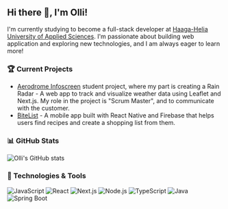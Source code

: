 ## Hi there 👋, I'm Olli!

I'm currently studying to become a full-stack developer at [Haaga-Helia University of Applied Sciences](https://www.haaga-helia.fi/en).
I'm passionate about building web application and exploring new technologies, and I am always eager to learn more!

### 🏆 Current Projects
- [Aerodrome Infoscreen](https://github.com/EHA-Display-Terminal-Team/eha-infoscreen) student project, where my part is creating a Rain Radar - A web app to track and visualize weather data using Leaflet and Next.js. My role in the project is "Scrum Master", and to communicate with the customer.
- [BiteList](https://github.com/Ullebror/BiteList) - A mobile app built with React Native and Firebase that helps users find recipes and create a shopping list from them.


### 📊 GitHub Stats
![Olli's GitHub stats](https://github-readme-stats.vercel.app/api?username=Ullebror&show_icons=true&theme=radical)

### 🔧 Technologies & Tools
![JavaScript](https://img.shields.io/badge/-JavaScript-F7DF1E?style=flat&logo=javascript&logoColor=black)
![React](https://img.shields.io/badge/-React-61DAFB?style=flat&logo=react&logoColor=white)
![Next.js](https://img.shields.io/badge/-Next.js-000000?style=flat&logo=next.js&logoColor=white)
![Node.js](https://img.shields.io/badge/-Node.js-339933?style=flat&logo=node.js&logoColor=white)
![TypeScript](https://img.shields.io/badge/-TypeScript-007ACC?style=flat&logo=typescript&logoColor=white)
![Java](https://img.shields.io/badge/-Java-007396?style=flat&logo=java&logoColor=white)
![Spring Boot](https://img.shields.io/badge/-Spring%20Boot-6DB33F?style=flat&logo=spring-boot&logoColor=white)
<!--
**Ullebror/Ullebror** is a ✨ _special_ ✨ repository because its `README.md` (this file) appears on your GitHub profile.

Here are some ideas to get you started:

- 🔭 I’m currently working on ...
- 🌱 I’m currently learning ...
- 👯 I’m looking to collaborate on ...
- 🤔 I’m looking for help with ...
- 💬 Ask me about ...
- 📫 How to reach me: ...
- 😄 Pronouns: ...
- ⚡ Fun fact: ...
-->
